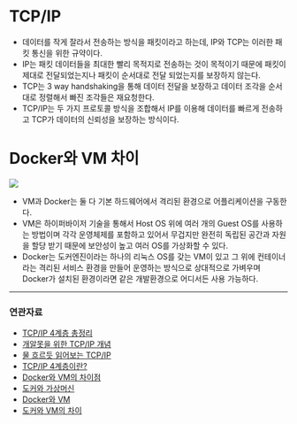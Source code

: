 # TCP/IP

- 데이터를 작게 잘라서 전송하는 방식을 패킷이라고 하는데, IP와 TCP는 이러한 패킷 통신을 위한 규약이다.
- IP는 패킷 데이터들을 최대한 빨리 목적지로 전송하는 것이 목적이기 때문에 패킷이 제대로 전달되었는지나 패킷이 순서대로 전달 되었는지를 보장하지 않는다.
- TCP는 3 way handshaking을 통해 데이터 전달을 보장하고 데이터 조각을 순서대로 정렬해서 빠진 조각들은 재요청한다.
- TCP/IP는 두 가지 프로토콜 방식을 조합해서 IP를 이용해 데이터를 빠르게 전송하고 TCP가 데이터의 신뢰성을 보장하는 방식이다.

# Docker와 VM 차이
![](https://img1.daumcdn.net/thumb/R1280x0/?scode=mtistory2&fname=https%3A%2F%2Fblog.kakaocdn.net%2Fdn%2F9A97O%2FbtrSDGargKA%2FtvlC8I1MzcMs6uESyInkX1%2Fimg.jpg)
- VM과 Docker는 둘 다 기본 하드웨어에서 격리된 환경으로 어플리케이션을 구동한다.
- VM은 하이퍼바이저 기술을 통해서 Host OS 위에 여러 개의 Guest OS를 사용하는 방법이며 각각 운영체제를 포함하고 있어서 무겁지만 완전히 독립된 공간과 자원을 할당 받기 때문에 보안성이 높고 여러 OS를 가상화할 수 있다.
- Docker는 도커엔진이라는 하나의 리눅스 OS를 갖는 VM이 있고 그 위에 컨테이너라는 격리된 서비스 환경을 만들어 운영하는 방식으로 상대적으로 가벼우며 Docker가 설치된 환경이라면 같은 개발환경으로 어디서든 사용 가능하다.

---
### 연관자료
- [TCP/IP 4계층 총정리](https://inpa.tistory.com/entry/WEB-%F0%9F%8C%90-TCP-IP-%EC%A0%95%EB%A6%AC-%F0%9F%91%AB%F0%9F%8F%BD-TCP-IP-4%EA%B3%84%EC%B8%B5)
- [개알못을 위한 TCP/IP 개념](https://brunch.co.kr/@wangho/6)
- [물 흐르듯 읽어보는 TCP/IP](https://velog.io/@haero_kim/%EB%AC%BC-%ED%9D%90%EB%A5%B4%EB%93%AF-%EC%9D%BD%EC%96%B4%EB%B3%B4%EB%8A%94-TCPIP)
- [TCP/IP 4계층이란?](https://wooono.tistory.com/507)
- [Docker와 VM의 차이점](https://hu-nie.tistory.com/entry/Docker-%EC%99%80-VM%EC%9D%98-%EC%B0%A8%EC%9D%B4%EC%A0%90)
- [도커와 가상머신](https://hoon93.tistory.com/41)
- [Docker와 VM](https://medium.com/@darkrasid/docker%EC%99%80-vm-d95d60e56fdd)
- [도커와 VM의 차이](https://velog.io/@kdaeyeop/%EB%8F%84%EC%BB%A4-Docker-%EC%99%80-VM%EC%9D%98-%EC%B0%A8%EC%9D%B4)